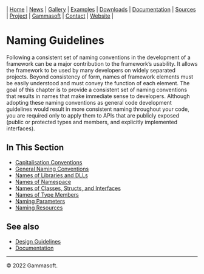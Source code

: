 | [Home](home.md) | [News](news.md) | [Gallery](gallery.md) | [Examples](examples.md) | [Downloads](downloads.md) | [Documentation](documentation.md) | [Sources](https://github.com/gammasoft71/xtd) | [Project](https://sourceforge.net/projects/xtdpro/) | [Gammasoft](gammasoft.md)  | [Contact](contact.md) | [Website](https://gammasoft71.wixsite.com/xtdpro) |

# Naming Guidelines

Following a consistent set of naming conventions in the development of a framework can be a major contribution to the framework’s usability.
It allows the framework to be used by many developers on widely separated projects.
Beyond consistency of form, names of framework elements must be easily understood and must convey the function of each element.
The goal of this chapter is to provide a consistent set of naming conventions that results in names that make immediate sense to developers.
Although adopting these naming conventions as general code development guidelines would result in more consistent naming throughout your code, you are required only to apply them to APIs that are publicly exposed (public or protected types and members, and explicitly implemented interfaces).
 
## In This Section

* [Capitalisation Conventions](capitalisation_conventions.md)
* [General Naming Conventions](general_naming_conventions.md)
* [Names of Libraries and DLLs](names_of_libraries_and_dlls.md)
* [Names of Namespace](names_of_namespace.md)
* [Names of Classes, Structs, and Interfaces](names_of_classes_structs_and_interfaces.md)
* [Names of Type Members](names_of_type_members.md)
* [Naming Parameters](naming_parameters.md)
* [Naming Resources](naming_resources.md)
​
## See also

* [Design Guidelines](design_guidelines.md)
* [Documentation](documentation.md)

______________________________________________________________________________________________

© 2022 Gammasoft.
